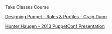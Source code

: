 Take Classes Course

[Designing Puppet - Roles &amp; Profiles - Craig Dunn](http://www.craigdunn.org/2012/05/239/ "")

[Hunter Haugen - 2013 PuppetConf Presentation](https://github.com/hunner/roles_and_profiles "")